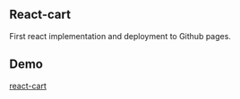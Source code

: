 ## React-cart
First react implementation and deployment to Github pages.

## Demo
<a href="https://aashish-khatri.github.io/react-cart/">react-cart</a>
